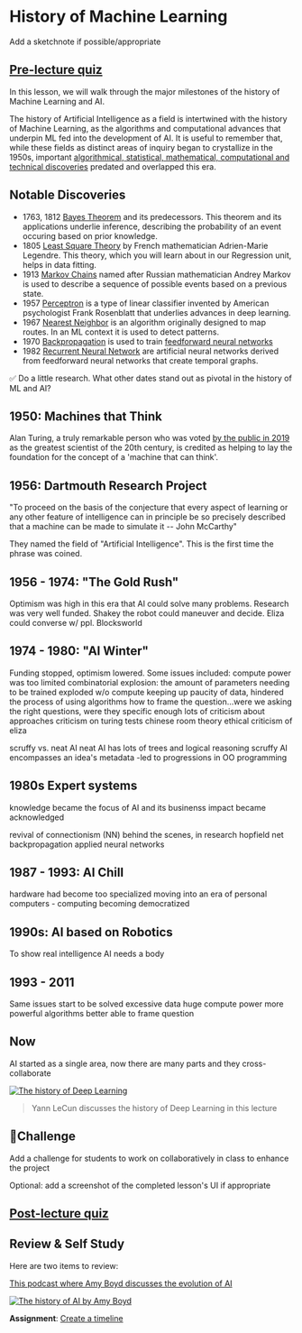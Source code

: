 # History of Machine Learning

Add a sketchnote if possible/appropriate

## [Pre-lecture quiz](https://jolly-sea-0a877260f.azurestaticapps.net/quiz/3/)

In this lesson, we will walk through the major milestones of the history of Machine Learning and AI.

The history of Artificial Intelligence as a field is intertwined with the history of Machine Learning, as the algorithms and computational advances that underpin ML fed into the development of AI. It is useful to remember that, while these fields as distinct areas of inquiry began to crystallize in the 1950s, important [algorithmical, statistical, mathematical, computational and technical discoveries](https://wikipedia.org/wiki/Timeline_of_machine_learning) predated and overlapped this era. 

## Notable Discoveries

- 1763, 1812 [Bayes Theorem](https://wikipedia.org/wiki/Bayes%27_theorem) and its predecessors. This theorem and its applications underlie inference, describing the probability of an event occuring based on prior knowledge. 
- 1805 [Least Square Theory](https://wikipedia.org/wiki/Least_squares) by French mathematician Adrien-Marie Legendre. This theory, which you will learn about  in our Regression unit, helps in data fitting. 
- 1913 [Markov Chains](https://wikipedia.org/wiki/Markov_chain) named after Russian mathematician Andrey Markov is used to describe a sequence of possible events based on a previous state.
- 1957 [Perceptron](https://wikipedia.org/wiki/Perceptron) is a type of linear classifier invented by American psychologist Frank Rosenblatt that underlies advances in deep learning. 
- 1967 [Nearest Neighbor](https://wikipedia.org/wiki/Nearest_neighbor) is an algorithm originally designed to map routes. In an ML context it is used to  detect patterns.
- 1970 [Backpropagation](https://wikipedia.org/wiki/Backpropagation) is used to train [feedforward neural networks](https://wikipedia.org/wiki/Feedforward_neural_network) 
- 1982 [Recurrent Neural Network](https://wikipedia.org/wiki/Recurrent_neural_network) are artificial neural networks derived from feedforward neural networks that create temporal graphs.

✅ Do a little research. What other dates stand out as pivotal in the history of ML and AI?

## 1950: Machines that Think

Alan Turing, a truly remarkable person who was voted [by the public in 2019](https://en.wikipedia.org/wiki/Icons:_The_Greatest_Person_of_the_20th_Century) as the greatest scientist of the 20th century, is credited as helping to lay the foundation for the concept of a 'machine that can think'.

## 1956: Dartmouth Research Project

"To proceed on the basis of the conjecture that every aspect of learning or any other feature of intelligence can in principle be so precisely described that a machine can be made to simulate it -- John McCarthy" 

They named the field of "Artificial Intelligence". This is the first time the phrase was coined.

## 1956 - 1974: "The Gold Rush"

Optimism was high in this era that AI could solve many problems. Research was very well funded. Shakey the robot could maneuver and  decide. Eliza could converse w/ ppl. Blocksworld

## 1974 - 1980: "AI Winter"

Funding stopped, optimism lowered. Some issues included:
compute power was too limited
combinatorial explosion: the amount of parameters needing  to be trained exploded w/o compute keeping up
paucity of data, hindered the process of using algorithms
how to frame the question...were we asking the right questions, were they specific enough
lots of criticism about approaches
    criticism on turing tests
    chinese room theory
    ethical criticism of eliza

scruffy vs. neat AI
neat AI has lots of trees and logical reasoning
scruffy AI encompasses an idea's metadata -led  to progressions in OO programming

## 1980s Expert systems

knowledge became the focus of AI and its businenss impact became acknowledged

revival of connectionism (NN) behind the scenes, in research
hopfield net
backpropagation
applied neural networks

## 1987 - 1993: AI Chill
hardware had become too specialized
moving into an era of personal computers  - computing becoming democratized

## 1990s: AI based on Robotics

To show real intelligence AI needs a body

## 1993 - 2011

Same issues start to be solved
excessive data
huge compute power
more powerful algorithms
better able to frame question

## Now

AI started as a single area, now there are many parts and they cross-collaborate



[![The history of Deep Learning](https://img.youtube.com/vi/mTtDfKgLm54/0.jpg)](https://www.youtube.com/watch?v=mTtDfKgLm54 "The history of Deep Learning")
> Yann LeCun discusses the history of Deep Learning in this lecture


## 🚀Challenge

Add a challenge for students to work on collaboratively in class to enhance the project

Optional: add a screenshot of the completed lesson's UI if appropriate

## [Post-lecture quiz](https://jolly-sea-0a877260f.azurestaticapps.net/quiz/4/)

## Review & Self Study

Here are two items to review:

[This podcast where Amy Boyd discusses the evolution of AI](http://runasradio.com/Shows/Show/739)

[![The history of AI by Amy Boyd](https://img.youtube.com/vi/EJt3_bFYKss/0.jpg)](https://www.youtube.com/watch?v=EJt3_bFYKss "The history of AI by Amy Boyd")

**Assignment**: [Create a timeline](assignment.md)
